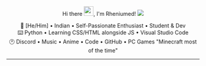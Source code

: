 <div align="center">
Hi there <img src="https://media.giphy.com/media/hvRJCLFzcasrR4ia7z/giphy.gif" width="25px">, I'm Rheniumed!
<img src= "C:\Users\devan\Downloads\Banner.png" > <!-- Banner Here-->


<p>
  
🎨 [He/Him] • Indian • Self-Passionate Enthusiast • Student & Dev <br>
⌨️ Python • Learning CSS/HTML alongside JS • Visual Studio Code <br>
🕐 Discord • Music • Anime • Code • GitHub • PC Games "Minecraft most of the time" <br>



<hr>




</p>
</div>

<!---
Rheniumed/Rheniumed is a ✨ special ✨ repository because its `README.md` (this file) appears on your GitHub profile.
You can click the Preview link to take a look at your changes.
--->

